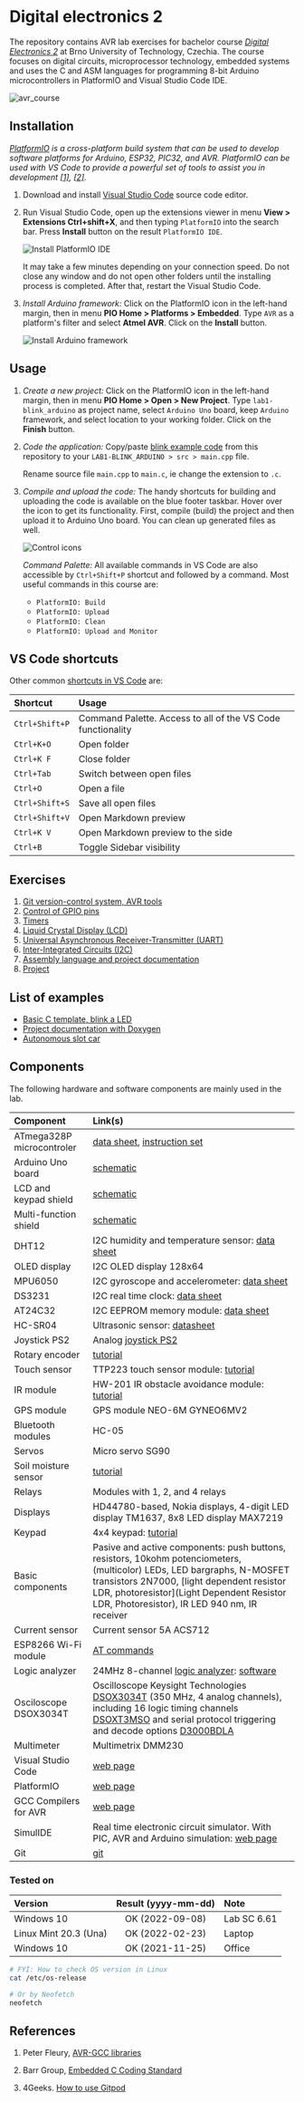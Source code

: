 # Digital electronics 2

The repository contains AVR lab exercises for bachelor course [*Digital Electronics 2*](https://www.vut.cz/en/students/courses/detail/268611) at Brno University of Technology, Czechia. The course focuses on digital circuits, microprocessor technology, embedded systems and uses the C and ASM languages for programming 8-bit Arduino microcontrollers in PlatformIO and Visual Studio Code IDE.

![avr_course](images/arduino_uno_i2c.jpg)

## Installation

*[PlatformIO](https://platformio.org/) is a cross-platform build system that can be used to develop software platforms for Arduino, ESP32, PIC32, and AVR. PlatformIO can be used with VS Code to provide a powerful set of tools to assist you in development [[1]](https://maker.pro/arduino/tutorial/how-to-use-platformio-in-visual-studio-code-to-program-arduino), [[2]](https://dronebotworkshop.com/platformio/).*

1. Download and install [Visual Studio Code](https://code.visualstudio.com/) source code editor.

2. Run Visual Studio Code, open up the extensions viewer in menu **View > Extensions Ctrl+shift+X**, and then typing `PlatformIO` into the search bar. Press **Install** button on the result `PlatformIO IDE`.

   ![Install PlatformIO IDE](images/platformio_install.png)

   It may take a few minutes depending on your connection speed. Do not close any window and do not open other folders until the installing process is completed. After that, restart the Visual Studio Code.

3. *Install Arduino framework:* Click on the PlatformIO icon in the left-hand margin, then in menu **PIO Home > Platforms > Embedded**. Type `AVR` as a platform's filter and select **Atmel AVR**. Click on the **Install** button.

   ![Install Arduino framework](images/platformio_atmel.png)

## Usage

1. *Create a new project:* Click on the PlatformIO icon in the left-hand margin, then in menu **PIO Home > Open > New Project**. Type `lab1-blink_arduino` as project name, select `Arduino Uno` board, keep `Arduino` framework, and select location to your working folder. Click on the **Finish** button.

2. *Code the application:* Copy/paste [blink example code](https://raw.githubusercontent.com/tomas-fryza/digital-electronics-2/master/examples/blink_arduino/main.c) from this repository to your `LAB1-BLINK_ARDUINO > src > main.cpp` file.

   Rename source file `main.cpp` to `main.c`, ie change the extension to `.c`.

3. *Compile and upload the code:* The handy shortcuts for building and uploading the code is available on the blue footer taskbar. Hover over the icon to get its functionality. First, compile (build) the project and then upload it to Arduino Uno board. You can clean up generated files as well.

   ![Control icons](images/platformio_footer2.png)

   *Command Palette:* All available commands in VS Code are also accessible by `Ctrl+Shift+P` shortcut and followed by a command. Most useful commands in this course are:

      * `PlatformIO: Build`
      * `PlatformIO: Upload`
      * `PlatformIO: Clean`
      * `PlatformIO: Upload and Monitor`

## VS Code shortcuts

Other common [shortcuts in VS Code](https://code.visualstudio.com/shortcuts/keyboard-shortcuts-windows.pdf) are:

| **Shortcut** | **Usage**
| :-- | :--
| `Ctrl+Shift+P` | Command Palette. Access to all of the VS Code functionality
| `Ctrl+K+O` | Open folder
| `Ctrl+K F` | Close folder
| `Ctrl+Tab` | Switch between open files
| `Ctrl+O` | Open a file
| `Ctrl+Shift+S` | Save all open files
| `Ctrl+Shift+V` | Open Markdown preview
| `Ctrl+K V` | Open Markdown preview to the side
| `Ctrl+B` | Toggle Sidebar visibility

## Exercises

1. [Git version-control system, AVR tools](labs/01-tools)
2. [Control of GPIO pins](labs/02-gpio)
3. [Timers](labs/03-interrupts)
4. [Liquid Crystal Display (LCD)](labs/04-lcd)
5. [Universal Asynchronous Receiver-Transmitter (UART)](labs/05-uart)
6. [Inter-Integrated Circuits (I2C)](labs/06-i2c)
7. [Assembly language and project documentation](labs/07-asm)
8. [Project](labs/09-project)

## List of examples

* [Basic C template, blink a LED](examples/blink_arduino/)
* [Project documentation with Doxygen](examples/doxygen)
* [Autonomous slot car](examples/slot-car)

## Components

The following hardware and software components are mainly used in the lab.

| **Component** | **Link(s)** |
| :-- | :-- |
| ATmega328P microcontroler | [data sheet](https://www.microchip.com/wwwproducts/en/ATmega328P), [instruction set](https://onlinedocs.microchip.com/pr/GUID-0B644D8F-67E7-49E6-82C9-1B2B9ABE6A0D-en-US-19/index.html)
| Arduino Uno board | [schematic](https://oshwlab.com/tomas.fryza/arduino-shields)
| LCD and keypad shield | [schematic](https://oshwlab.com/tomas.fryza/arduino-shields)
| Multi-function shield | [schematic](https://oshwlab.com/tomas.fryza/arduino-shields)
| DHT12 | I2C humidity and temperature sensor: [data sheet](docs/dht12_manual.pdf) |
| OLED display | I2C OLED display 128x64
| MPU6050 | I2C gyroscope and accelerometer: [data sheet](docs/dht12_manual.pdf) |
| DS3231 | I2C real time clock: [data sheet](docs/ds3231_manual.pdf) |
| AT24C32 | I2C EEPROM memory module: [data sheet](docs/at24c32_manual.pdf)
| HC-SR04 | Ultrasonic sensor: [datasheet](https://components101.com/ultrasonic-sensor-working-pinout-datasheet) |
| Joystick PS2 | Analog [joystick PS2](https://arduino-shop.cz/arduino/884-arduino-joystick-ps2.html)
| Rotary encoder | [tutorial](https://asset.conrad.com/media10/add/160267/c1/-/en/000151034DS01/list-technickych-udaju-151034-on-semiconductor-2n7000-tranzistor-mosfet-1-n-kanal-400-mw-to-92.pdf)
| Touch sensor | TTP223 touch sensor module: [tutorial](https://www.instructables.com/Tutorial-for-TTP223-Touch-Sensor-Module-Capacitive/)
| IR module | HW-201 IR obstacle avoidance module: [tutorial](https://arduinointro.com/articles/projects/detecting-objects-using-the-infrared-ir-obstacle-sensor)
| GPS module | GPS module NEO-6M GYNEO6MV2
| Bluetooth modules | HC-05
| Servos | Micro servo SG90
| Soil moisture sensor | [tutorial](https://diyprojectslab.com/soil-moisture-sensor-v1-2-with-arduino/)
| Relays | Modules with 1, 2, and 4 relays
| Displays | HD44780-based, Nokia displays, 4-digit LED display TM1637, 8x8 LED display MAX7219
| Keypad | 4x4 keypad: [tutorial](https://www.circuitbasics.com/how-to-set-up-a-keypad-on-an-arduino/)
| Basic components | Pasive and active components: push buttons, resistors, 10kohm potenciometers, (multicolor) LEDs, LED bargraphs, N-MOSFET transistors 2N7000, [light dependent resistor LDR, photoresistor](Light Dependent Resistor LDR, Photoresistor), IR LED 940 nm, IR receiver
| Current sensor | Current sensor 5A ACS712
| ESP8266 Wi-Fi module | [AT commands](docs/esp8266_at_instruction_set.pdf)
| Logic analyzer | 24MHz 8-channel [logic analyzer](https://www.ebay.com/sch/i.html?LH_CAds=&_ex_kw=&_fpos=&_fspt=1&_mPrRngCbx=1&_nkw=24mhz%20logic%20analyzer&_sacat=&_sadis=&_sop=12&_udhi=&_udlo=): [software](https://www.saleae.com/)
| Osciloscope DSOX3034T | Oscilloscope Keysight Technologies [DSOX3034T](https://www.keysight.com/en/pdx-x202175-pn-DSOX3034T/oscilloscope-350-mhz-4-analog-channels?&cc=CZ&lc=eng) (350 MHz, 4 analog channels), including 16 logic timing channels [DSOXT3MSO](https://www.keysight.com/en/pdx-x205238-pn-DSOXT3MSO/3000t-x-series-oscilloscope-mso-upgrade?cc=CZ&lc=eng) and serial protocol triggering and decode options [D3000BDLA](https://www.keysight.com/en/pd-2990560-pn-D3000BDLA/ultimate-software-bundle-for-the-3000a-t-x-series?&cc=CZ&lc=eng) |
| Multimeter | Multimetrix DMM230
| Visual Studio Code | [web page](https://code.visualstudio.com/) |
| PlatformIO | [web page](https://platformio.org/)
| GCC Compilers for AVR | [web page](https://www.microchip.com/en-us/development-tools-tools-and-software/gcc-compilers-avr-and-arm#)
| SimulIDE | Real time electronic circuit simulator. With PIC, AVR and Arduino simulation: [web page](https://www.simulide.com/p/home.html)
| Git | [git](https://git-scm.com/) |

### Tested on

| **Version**                | **Result (yyyy-mm-dd)** | **Note**    |
| :------------------------- | :---------------------: | :---------- |
| Windows 10                 | OK (2022-09-08)         | Lab SC 6.61 |
| Linux Mint 20.3 (Una)      | OK (2022-02-23)         | Laptop      |
| Windows 10                 | OK (2021-11-25)         | Office      |

```bash
# FYI: How to check OS version in Linux
cat /etc/os-release

# Or by Neofetch
neofetch
```

## References

1. Peter Fleury, [AVR-GCC libraries](http://www.peterfleury.epizy.com/avr-software.html?i=1)

2. Barr Group, [Embedded C Coding Standard](https://barrgroup.com/Embedded-Systems/Books/Embedded-C-Coding-Standard)

3. 4Geeks. [How to use Gitpod](https://4geeks.com/lesson/how-to-use-gitpod)
